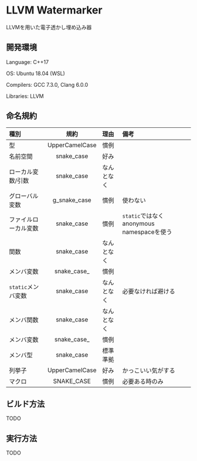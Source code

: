 # LLVM Watermarker

LLVMを用いた電子透かし埋め込み器

## 開発環境

Language: C++17

OS: Ubuntu 18.04 (WSL)

Compilers: GCC 7.3.0, Clang 6.0.0

Libraries: LLVM

## 命名規約

| 種別 | 規約 | 理由 | 備考 |
|:-----|:----:|:-----|:-----|
| 型 | UpperCamelCase | 慣例 | |
| 名前空間 | snake\_case | 好み | |
| ローカル変数/引数 | snake\_case | なんとなく | |
| グローバル変数 | g\_snake\_case | 慣例 | 使わない |
| ファイルローカル変数 | snake\_case | 慣例 | `static`ではなくanonymous namespaceを使う |
| 関数 | snake\_case | なんとなく | |
| メンバ変数 | snake\_case\_ | 慣例 | |
| `static`メンバ変数 | snake\_case | なんとなく | 必要なければ避ける |
| メンバ関数 | snake\_case | なんとなく | |
| メンバ変数 | snake\_case\_ | 慣例 | |
| メンバ型 | snake\_case | 標準準拠 | |
| 列挙子 | UpperCamelCase | 好み | かっこいい気がする |
| マクロ | SNAKE\_CASE | 慣例 | 必要ある時のみ |

## ビルド方法

TODO

## 実行方法

TODO

